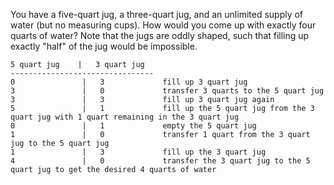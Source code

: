 You have a five-quart jug, a three-quart jug, and an unlimited supply of water (but no measuring cups). How would you come up with exactly four quarts of water? Note that the jugs are oddly shaped, such that filling up exactly "half" of the jug would be impossible.


    5 quart jug    |   3 quart jug
    --------------------------------
    0               |   3             fill up 3 quart jug
    3               |   0             transfer 3 quarts to the 5 quart jug
    3               |   3             fill up 3 quart jug again
    5               |   1             fill up the 5 quart jug from the 3 quart jug with 1 quart remaining in the 3 quart jug
    0               |   1             empty the 5 quart jug
    1               |   0             transfer 1 quart from the 3 quart jug to the 5 quart jug
    1               |   3             fill up the 3 quart jug
    4               |   0             transfer the 3 quart jug to the 5 quart jug to get the desired 4 quarts of water
